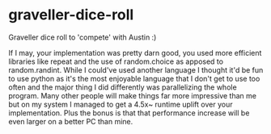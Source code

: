 # graveller-dice-roll

Graveller dice roll to 'compete' with Austin :)

If I may, your implementation was pretty darn good, you used more efficient libraries like repeat and the use of random.choice as apposed to random.randint. While I could've used another language I thought it'd be fun to use python as it's the most enjoyable language that I don't get to use too often and the major thing I did differently was parallelizing the whole program. Many other people will make things far more impressive than me but on my system I managed to get a 4.5x~ runtime uplift over your implementation. Plus the bonus is that that performance increase will be even larger on a better PC than mine.
